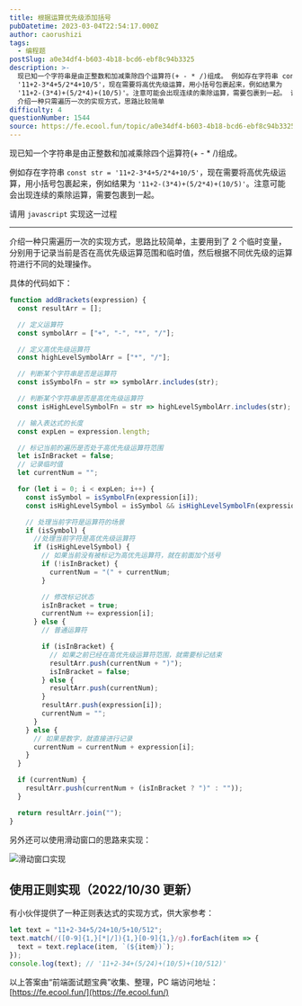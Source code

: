 ```yaml
---
title: 根据运算优先级添加括号
pubDatetime: 2023-03-04T22:54:17.000Z
author: caorushizi
tags:
  - 编程题
postSlug: a0e34df4-b603-4b18-bcd6-ebf8c94b3325
description: >-
  现已知一个字符串是由正整数和加减乘除四个运算符(+ - * /)组成。 例如存在字符串 const str =
  '11+2-3*4+5/2*4+10/5'，现在需要将高优先级运算，用小括号包裹起来，例如结果为
  '11+2-(3*4)+(5/2*4)+(10/5)'。注意可能会出现连续的乘除运算，需要包裹到一起。 请用 javascript 实现这一过程
  介绍一种只需遍历一次的实现方式，思路比较简单
difficulty: 4
questionNumber: 1544
source: https://fe.ecool.fun/topic/a0e34df4-b603-4b18-bcd6-ebf8c94b3325
---
```


现已知一个字符串是由正整数和加减乘除四个运算符(+ - \* /)组成。

例如存在字符串 `const str = '11+2-3*4+5/2*4+10/5'`，现在需要将高优先级运算，用小括号包裹起来，例如结果为 `'11+2-(3*4)+(5/2*4)+(10/5)'`。注意可能会出现连续的乘除运算，需要包裹到一起。

请用 `javascript` 实现这一过程

---

介绍一种只需遍历一次的实现方式，思路比较简单，主要用到了 2 个临时变量，分别用于记录当前是否在高优先级运算范围和临时值，然后根据不同优先级的运算符进行不同的处理操作。

具体的代码如下：

```js
function addBrackets(expression) {
  const resultArr = [];

  // 定义运算符
  const symbolArr = ["+", "-", "*", "/"];

  // 定义高优先级运算符
  const highLevelSymbolArr = ["*", "/"];

  // 判断某个字符串是否是运算符
  const isSymbolFn = str => symbolArr.includes(str);

  // 判断某个字符串是否是高优先级运算符
  const isHighLevelSymbolFn = str => highLevelSymbolArr.includes(str);

  // 输入表达式的长度
  const expLen = expression.length;

  // 标记当前的遍历是否处于高优先级运算符范围
  let isInBracket = false;
  // 记录临时值
  let currentNum = "";

  for (let i = 0; i < expLen; i++) {
    const isSymbol = isSymbolFn(expression[i]);
    const isHighLevelSymbol = isSymbol && isHighLevelSymbolFn(expression[i]);

    // 处理当前字符是运算符的场景
    if (isSymbol) {
      //处理当前字符是高优先级运算符
      if (isHighLevelSymbol) {
        // 如果当前没有被标记为高优先运算符，就在前面加个括号
        if (!isInBracket) {
          currentNum = "(" + currentNum;
        }

        // 修改标记状态
        isInBracket = true;
        currentNum += expression[i];
      } else {
        // 普通运算符

        if (isInBracket) {
          // 如果之前已经在高优先级运算符范围，就需要标记结束
          resultArr.push(currentNum + ")");
          isInBracket = false;
        } else {
          resultArr.push(currentNum);
        }
        resultArr.push(expression[i]);
        currentNum = "";
      }
    } else {
      // 如果是数字，就直接进行记录
      currentNum = currentNum + expression[i];
    }
  }

  if (currentNum) {
    resultArr.push(currentNum + (isInBracket ? ")" : ""));
  }

  return resultArr.join("");
}
```

另外还可以使用滑动窗口的思路来实现：

![滑动窗口实现](https://pic.rmb.bdstatic.com/bjh/0531a9146d945741a3368bf59f197c0d.jpeg)

## 使用正则实现（2022/10/30 更新）

有小伙伴提供了一种正则表达式的实现方式，供大家参考：

```js
let text = "11+2-34+5/24+10/5+10/512";
text.match(/([0-9]{1,}[*|/]){1,}[0-9]{1,}/g).forEach(item => {
  text = text.replace(item, `(${item})`);
});
console.log(text); // '11+2-34+(5/24)+(10/5)+(10/512)'
```

以上答案由“前端面试题宝典”收集、整理，PC 端访问地址： [https://fe.ecool.fun/](https://fe.ecool.fun/)
